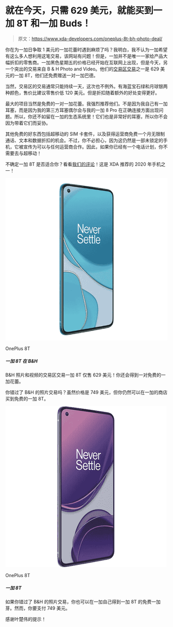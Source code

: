 # 就在今天，只需 629 美元，就能买到一加 8T 和一加 Buds！

> 原文：<https://www.xda-developers.com/oneplus-8t-bh-photo-deal/>

你在为一加日争取 1 美元的一加花蕾时遇到麻烦了吗？我明白，我不认为一加希望有这么多人想利用这笔交易，该网站有问题！但是，一加并不是唯一一家给产品大幅折扣的零售商。一加黑色星期五的价格已经开始在互联网上出现，但是今天，另一个突出的交易来自 B & H Photo and Video。他们的[交易区交易](https://www.bhphotovideo.com/c/product/1597465-REG/oneplus_5011101276_8t_dual_sim_256gb_5g.html/BI/21019/KBID/17612/SID/UUxdaUeUpU30681)之一是 629 美元的一加 8T，他们还免费赠送一对一加巴德。

当然，交易区的交易通常只能持续一天，这次也不例外。有海蓝宝石绿和月球银两种颜色，售价比建议零售价低 120 美元。但是折扣随着额外的好处变得更好。

最大的项目当然是免费的一对一加花蕾。我强烈推荐他们。不是因为我自己有一加耳塞，而是因为我的第三方耳塞偶尔会与我的一加 8 Pro 在正确连接方面出现问题。所以，你还不如留在一加的生态系统里！它们也是非常好的耳塞，所以你不会因为带着它们而妥协。

其他免费的好东西包括超移动的 SIM 卡套件，以及获得运营商免费一个月无限制通话、文本和数据折扣的机会。不过，你不必担心，因为这仍然是一部未锁定的手机，它被宣传为可以与任何运营商合作。因此，如果你已经有一个电话计划，你不需要去与超移动！

不确定一加 8T 是否适合你？看看[我们的评论](https://www.xda-developers.com/oneplus-8t-review/)！这是 XDA 推荐的 2020 年手机之一！

 <picture>![Missed out on the flash sales? The OnePlus 8T is still only $749! You'll also get a free pair of OnePlus Buds with your order.](img/3adcaa7fc1d9a64df1e98d3c2ac08d14.png)</picture> 

OnePlus 8T

##### 一加 8T 在 B&H

B&H 照片和视频的交易区交易一加 8T 仅售 629 美元！你还会得到一对免费的一加花蕾。

你错过了 B&H 的照片交易吗？虽然价格是 749 美元，但你仍然可以在一加的商店买到免费的一加 8T。

 <picture>![The OnePlus 8T is last year's flagship from OnePlus but is still a decent pick in 2021 especially if you find one with a good discount.](img/66ee0c6b05d1457d9cf311deea050396.png)</picture> 

OnePlus 8T

##### 一加 8T

如果你错过了 B&H 的照片交易，你也可以在一加自己得到一加 8T 的免费一加芽。然而，你要支付 749 美元。

感谢叶楚伟的提示！